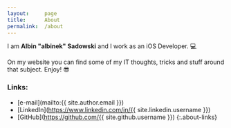 ```yaml
---
layout:     page
title:      About
permalink:  /about
---
```


I am **Albin "albinek" Sadowski** and I work as an iOS Developer. 💻

On my website you can find some of my IT thoughts, tricks and stuff around that subject. Enjoy! 😎

### Links:
- [e-mail](mailto:{{ site.author.email }})
- [LinkedIn](https://www.linkedin.com/in/{{ site.linkedin.username }})
- [GitHub](https://github.com/{{ site.github.username }})
{:.about-links}
